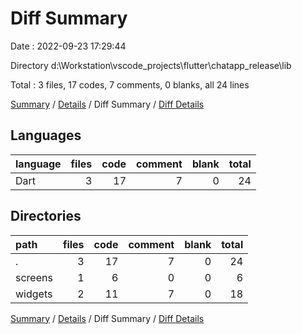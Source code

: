 # Diff Summary

Date : 2022-09-23 17:29:44

Directory d:\\Workstation\\vscode_projects\\flutter\\chatapp_release\\lib

Total : 3 files,  17 codes, 7 comments, 0 blanks, all 24 lines

[Summary](results.md) / [Details](details.md) / Diff Summary / [Diff Details](diff-details.md)

## Languages
| language | files | code | comment | blank | total |
| :--- | ---: | ---: | ---: | ---: | ---: |
| Dart | 3 | 17 | 7 | 0 | 24 |

## Directories
| path | files | code | comment | blank | total |
| :--- | ---: | ---: | ---: | ---: | ---: |
| . | 3 | 17 | 7 | 0 | 24 |
| screens | 1 | 6 | 0 | 0 | 6 |
| widgets | 2 | 11 | 7 | 0 | 18 |

[Summary](results.md) / [Details](details.md) / Diff Summary / [Diff Details](diff-details.md)